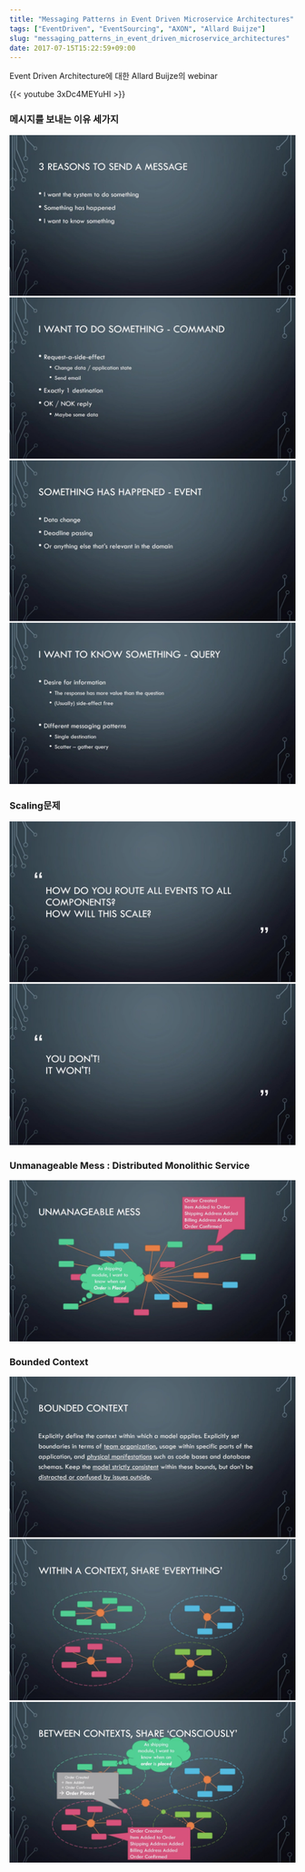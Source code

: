 ```yaml
---
title: "Messaging Patterns in Event Driven Microservice Architectures"
tags: ["EventDriven", "EventSourcing", "AXON", "Allard Buijze"]
slug: "messaging_patterns_in_event_driven_microservice_architectures"
date: 2017-07-15T15:22:59+09:00
---
```

Event Driven Architecture에 대한 Allard Buijze의 webinar
<!--more-->

{{< youtube 3xDc4MEYuHI >}}

### 메시지를 보내는 이유 세가지
![](/screenshots/2017-07-15_messaging_patterns_in_event_driven_microservice_architectures/1.png)
![](/screenshots/2017-07-15_messaging_patterns_in_event_driven_microservice_architectures/2.png)
![](/screenshots/2017-07-15_messaging_patterns_in_event_driven_microservice_architectures/3.png)
![](/screenshots/2017-07-15_messaging_patterns_in_event_driven_microservice_architectures/4.png)

### Scaling문제
![](/screenshots/2017-07-15_messaging_patterns_in_event_driven_microservice_architectures/5.png)
![](/screenshots/2017-07-15_messaging_patterns_in_event_driven_microservice_architectures/6.png)

### Unmanageable Mess : Distributed Monolithic Service
![](/screenshots/2017-07-15_messaging_patterns_in_event_driven_microservice_architectures/7.png)

### Bounded Context
![](/screenshots/2017-07-15_messaging_patterns_in_event_driven_microservice_architectures/8.png)
![](/screenshots/2017-07-15_messaging_patterns_in_event_driven_microservice_architectures/9.png)
![](/screenshots/2017-07-15_messaging_patterns_in_event_driven_microservice_architectures/10.png)
